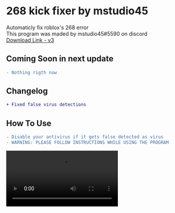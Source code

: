 # 268 kick fixer by mstudio45
Automaticly fix roblox's 268 error <br />
This program was maded by mstudio45#5590 on discord <br />
[Download Link - v3](https://github.com/rbxlscripts/268_kick_fixer/raw/main/268_kick_fixer.exe) <br />
## Coming Soon in next update
```diff
- Nothing rigth now
```
## Changelog
```diff
+ Fixed false virus detections
```
## How To Use
```diff
- Disable your antivirus if it gets false detected as virus
- WARNING: PLEASE FOLLOW INSTRUCTIONS WHILE USING THE PROGRAM
```
<video src='https://user-images.githubusercontent.com/104306541/167296696-ca4f7162-5b21-4ba2-91c6-452c92131230.mp4'/> <br />
